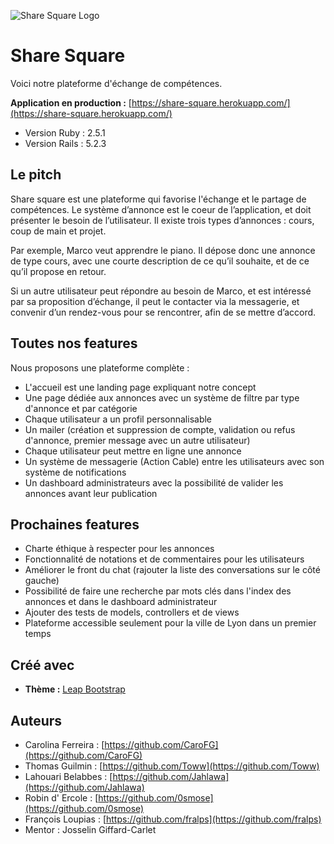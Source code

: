 ![Share Square Logo](https://zupimages.net/up/19/24/bj7s.jpg)
# Share Square

Voici notre plateforme d'échange de compétences.
 
**Application en production :** [https://share-square.herokuapp.com/](https://share-square.herokuapp.com/) 

* Version Ruby : 2.5.1
* Version Rails : 5.2.3

## Le pitch
Share square est une plateforme qui favorise l'échange et le partage de compétences. Le système d’annonce est le coeur de l’application, et doit présenter le besoin de l’utilisateur. Il existe trois types d’annonces : cours, coup de main et projet.

Par exemple, Marco veut apprendre le piano. Il dépose donc une annonce de type cours, avec une courte description de ce qu’il souhaite, et de ce qu’il propose en retour.

Si un autre utilisateur peut répondre au besoin de Marco, et est intéressé par sa proposition d’échange, il peut le contacter via la messagerie, et convenir d’un rendez-vous pour se rencontrer, afin de se mettre d’accord.

## Toutes nos features

Nous proposons une plateforme complète :
* L'accueil est une landing page expliquant notre concept
* Une page dédiée aux annonces avec un système de filtre par type d'annonce et par catégorie
* Chaque utilisateur a un profil personnalisable
* Un mailer (création et suppression de compte, validation ou refus d'annonce, premier message avec un autre utilisateur)
* Chaque utilisateur peut mettre en ligne une annonce
* Un système de messagerie (Action Cable) entre les utilisateurs avec son système de notifications
* Un dashboard administrateurs avec la possibilité de valider les annonces avant leur publication

## Prochaines features

* Charte éthique à respecter pour les annonces
* Fonctionnalité de notations et de commentaires pour les utilisateurs
* Améliorer le front du chat (rajouter la liste des conversations sur le côté gauche)
* Possibilité de faire une recherche par mots clés dans l'index des annonces et dans le dashboard administrateur
* Ajouter des tests de models, controllers et de views
* Plateforme accessible seulement pour la ville de Lyon dans un premier temps

## Créé avec

* **Thème :**  [Leap Bootstrap](https://leap.mediumra.re/index.html)

## Auteurs

* Carolina Ferreira : [https://github.com/CaroFG](https://github.com/CaroFG)
* Thomas Guilmin : [https://github.com/Toww](https://github.com/Toww)
* Lahouari Belabbes : [https://github.com/Jahlawa](https://github.com/Jahlawa)
* Robin d' Ercole : [https://github.com/0smose](https://github.com/0smose)
* François Loupias : [https://github.com/fralps](https://github.com/fralps)
* Mentor : Josselin Giffard-Carlet

